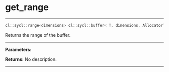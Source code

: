 # get_range

---

```cpp
cl::sycl::range<dimensions> cl::sycl::buffer< T, dimensions, AllocatorT >::get_range() const
```


Returns the range of the buffer. 


---
**Parameters:**

**Returns:** No description.

---
